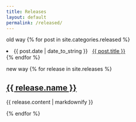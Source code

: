 ```yaml
---
title: Releases
layout: default
permalink: /released/
---
```


old way
{% for post in site.categories.released %}
 <li><span>{{ post.date | date_to_string }}</span> &nbsp; <a href="{{ post.url }}">{{ post.title }}</a></li>
{% endfor %}


new way
{% for release in site.releases %}
  <h2>
    <a href="{{ release.url }}">
      {{ release.name }}
    </a>
  </h2>
  <p>{{ release.content | markdownify }}</p>
{% endfor %}
